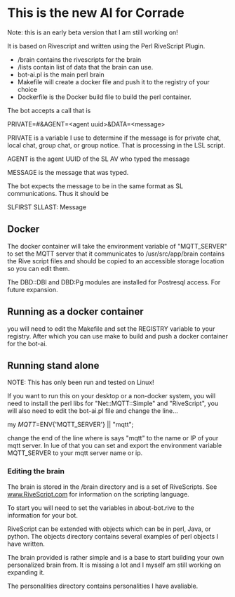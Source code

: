 # This is the new AI for Corrade 
Note: this is an early beta version that I am still working on!


It is based on Rivescript and written using the Perl RiveScript Plugin.

* /brain contains the rivescripts for the brain
* /lists contain list of data that the brain can use.
* bot-ai.pl is the main perl brain
* Makefile will create a docker file and push it to the registry of your choice
* Dockerfile is the Docker build file to build the perl container.

The bot accepts a call that is

PRIVATE=#&AGENT=\<agent uuid\>&DATA=\<message\>

PRIVATE is a variable I use to determine if the message is for private chat, local chat, group chat, or group notice. That is processing in the LSL script.

AGENT is the agent UUID of the SL AV who typed the message

MESSAGE is the message that was typed.

The bot expects the message to be in the same format as SL communications. Thus
it should be

SLFIRST SLLAST: Message

## Docker

The docker container will take the environment variable of "MQTT_SERVER" to set the MQTT server that it communicates to
/usr/src/app/brain contains the Rive script files and should be copied to an accessible storage location so you can edit them.

The DBD::DBI and DBD:Pg modules are installed for Postresql access. For future expansion.

## Running as a docker container

you will need to edit the Makefile and set the REGISTRY variable to your registry. After which you can use make to build and push a docker container for the bot-ai.

## Running stand alone

NOTE: This has only been run and tested on Linux!

If you want to run this on your desktop or a non-docker system, you will need to install the perl libs for "Net::MQTT::Simple" and "RiveScript", you will also need to edit the bot-ai.pl file and change the line...

my $MQTT=$ENV{'MQTT_SERVER'} || "mqtt";

change the end of the line where is says "mqtt" to the name or IP of your mqtt server. In lue of that you can set and export the environment variable MQTT_SERVER to your mqtt server name or ip.


### Editing the brain

The brain is stored in the /brain directory and is a set of RiveScripts. See www.RiveScript.com for information on the scripting language. 

To start you will need to set the variables in about-bot.rive to the information for your bot.

RiveScript can be extended with objects which can be in perl, Java, or python. The objects directory contains several  examples of perl objects I have written.

The brain provided is rather simple and is a base to start building your own personalized brain from. It is missing a lot and I myself am still working on expanding it.

The personalities directory contains personalities I have avaliable.  

